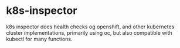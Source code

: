 # k8s-inspector
k8s inspector does health checks og openshift, and other kubernetes cluster implementations, primarily using oc, but also compatible with kubectl for many functions.
